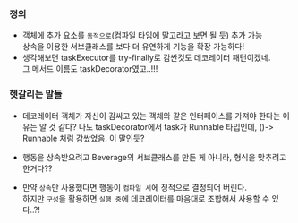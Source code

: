 ### 정의
- 객체에 추가 요소를 `동적으로`(컴파일 타임에 말고라고 보면 될 듯) 추가 가능   
  상속을 이용한 서브클래스를 보다 더 유연하게 기능을 확장 가능하다!
- 생각해보면 taskExecutor를 try-finally로 감싼것도 데코레이터 패턴이겠네.  
  그 메서드 이름도 taskDecorator였고..!!!

### 헷갈리는 말들
- 데코레이터 객체가 자신이 감싸고 있는 객체와 같은 인터페이스를 가져야 한다는 이유는 알 것 같다?
  나도 taskDecorator에서 task가 Runnable 타입인데, ()-> Runnable 처럼 감쌌었음. 이 말인듯?

- 행동을 상속받으려고 Beverage의 서브클래스를 만든 게 아니라, 형식을 맞추려고 한거다??

- 만약 `상속`만 사용했다면 행동이 `컴파일 시`에 정적으로 결정되어 버린다.  
  하지만 `구성`을 활용하면 `실행 중`에 데코레이터를 마음대로 조합해서 사용할 수 있다..?!

